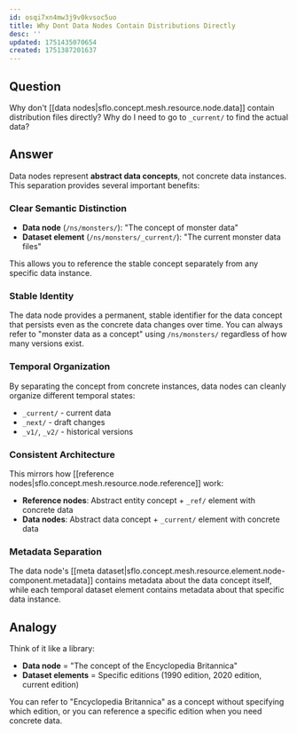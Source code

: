 ```yaml
---
id: osqi7xn4mw3j9v0kvsoc5uo
title: Why Dont Data Nodes Contain Distributions Directly
desc: ''
updated: 1751435070654
created: 1751387201637
---
```


## Question

Why don't [[data nodes|sflo.concept.mesh.resource.node.data]] contain distribution files directly? Why do I need to go to `_current/` to find the actual data?

## Answer

Data nodes represent **abstract data concepts**, not concrete data instances. This separation provides several important benefits:

### Clear Semantic Distinction

- **Data node** (`/ns/monsters/`): "The concept of monster data"
- **Dataset element** (`/ns/monsters/_current/`): "The current monster data files"

This allows you to reference the stable concept separately from any specific data instance.

### Stable Identity

The data node provides a permanent, stable identifier for the data concept that persists even as the concrete data changes over time. You can always refer to "monster data as a concept" using `/ns/monsters/` regardless of how many versions exist.

### Temporal Organization

By separating the concept from concrete instances, data nodes can cleanly organize different temporal states:
- `_current/` - current data
- `_next/` - draft changes  
- `_v1/`, `_v2/` - historical versions

### Consistent Architecture

This mirrors how [[reference nodes|sflo.concept.mesh.resource.node.reference]] work:
- **Reference nodes**: Abstract entity concept + `_ref/` element with concrete data
- **Data nodes**: Abstract data concept + `_current/` element with concrete data

### Metadata Separation

The data node's [[meta dataset|sflo.concept.mesh.resource.element.node-component.metadata]] contains metadata about the data concept itself, while each temporal dataset element contains metadata about that specific data instance.

## Analogy

Think of it like a library:
- **Data node** = "The concept of the Encyclopedia Britannica"
- **Dataset elements** = Specific editions (1990 edition, 2020 edition, current edition)

You can refer to "Encyclopedia Britannica" as a concept without specifying which edition, or you can reference a specific edition when you need concrete data.